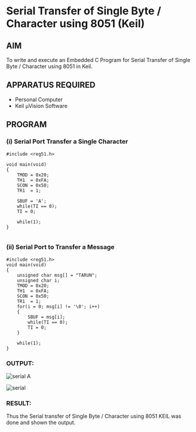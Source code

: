 # Serial Transfer of Single Byte / Character using 8051 (Keil)

## AIM
To write and execute an Embedded C Program for Serial Transfer of Single Byte / Character using 8051 in Keil.

## APPARATUS REQUIRED
- Personal Computer  
- Keil µVision Software  

## PROGRAM

### (i) Serial Port Transfer a Single Character

```
#include <reg51.h>

void main(void)
{
    TMOD = 0x20;
    TH1  = 0xFA;
    SCON = 0x50;
    TR1  = 1;

    SBUF = 'A';
    while(TI == 0);
    TI = 0;

    while(1);
}


```
### (ii) Serial Port to Transfer a Message

```
#include <reg51.h>
void main(void)
{
    unsigned char msg[] = "TARUN";
    unsigned char i;
    TMOD = 0x20;
    TH1  = 0xFA;
    SCON = 0x50;
    TR1  = 1;
    for(i = 0; msg[i] != '\0'; i++)
    {
        SBUF = msg[i];
        while(TI == 0);
        TI = 0;
    }

    while(1);
}
```

### OUTPUT:
![serial A](https://github.com/user-attachments/assets/b88270de-5761-47f9-a49a-bd815024238d)


![serial](https://github.com/user-attachments/assets/d51dd9a6-20d9-4de4-af15-2263097d26ec)

### RESULT:
Thus the Serial transfer of Single Byte / Character using 8051 KEIL was done and shown the output.
